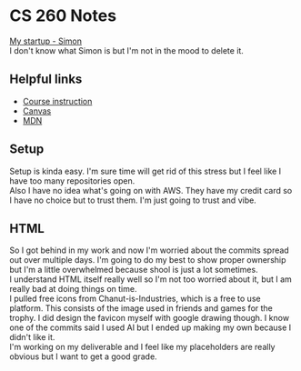 # CS 260 Notes

[My startup - Simon](https://simon.cs260.click)\
I don't know what Simon is but I'm not in the mood to delete it.

## Helpful links

- [Course instruction](https://github.com/webprogramming260)
- [Canvas](https://byu.instructure.com)
- [MDN](https://developer.mozilla.org)

## Setup
Setup is kinda easy. I'm sure time will get rid of this stress but I feel like I have too many repositories open.\
Also I have no idea what's going on with AWS. They have my credit card so I have no choice but to trust them. I'm just going to trust and vibe.

## HTML
So I got behind in my work and now I'm worried about the commits spread out over multiple days. I'm going to do my best to show proper ownership but I'm a little overwhelmed because shool is just a lot sometimes.\
I understand HTML itself really well so I'm not too worried about it, but I am really bad at doing things on time.\
I pulled free icons from Chanut-is-Industries, which is a free to use platform. This consists of the image used in friends and games for the trophy.
I did design the favicon myself with google drawing though. I know one of the commits said I used AI but I ended up making my own because I didn't like it.\
I'm working on my deliverable and I feel like my placeholders are really obvious but I want to get a good grade.